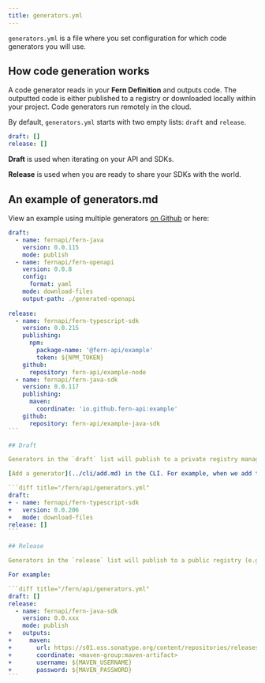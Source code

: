```yaml
---
title: generators.yml
---
```


`generators.yml` is a file where you set configuration for which code generators you will use.

## How code generation works

A code generator reads in your **Fern Definition** and outputs code. The outputted code is either published to a registry or downloaded locally within your project. Code generators run remotely in the cloud.

By default, `generators.yml` starts with two empty lists: `draft` and `release`.

```yml title="/fern/api/generators.yml"
draft: []
release: []
```

**Draft** is used when iterating on your API and SDKs.

**Release** is used when you are ready to share your SDKs with the world.

## An example of generators.md

View an example using multiple generators [on Github](https://github.com/fern-api/fern-examples/blob/main/fern/api/generators.yml) or here:

````yml title="/fern/api/generators.yml"
draft:
  - name: fernapi/fern-java
    version: 0.0.115
    mode: publish
  - name: fernapi/fern-openapi
    version: 0.0.8
    config:
      format: yaml
    mode: download-files
    output-path: ./generated-openapi
    
release:
  - name: fernapi/fern-typescript-sdk
    version: 0.0.215
    publishing:
      npm:
        package-name: '@fern-api/example'
        token: ${NPM_TOKEN}
    github:
      repository: fern-api/example-node
  - name: fernapi/fern-java-sdk
    version: 0.0.117
    publishing:
      maven:
        coordinate: 'io.github.fern-api:example'
    github:
      repository: fern-api/example-java-sdk
```

## Draft

Generators in the `draft` list will publish to a private registry managed by Fern. Use this when your API is a work-in-progress. By default, code generators you add will show up as a draft.

[Add a generator](../cli/add.md) in the CLI. For example, when we add the `postman` generator:

```diff title="/fern/api/generators.yml"
draft:
+ - name: fernapi/fern-typescript-sdk
+   version: 0.0.206
+   mode: download-files
release: []
```

## Release

Generators in the `release` list will publish to a public registry (e.g. npm, Maven, PyPi). Use this when your API is ready for release. You will need to add additional configuration within each generator to tell Fern where to publish.

For example:

```diff title="/fern/api/generators.yml"
draft: []
release:
  - name: fernapi/fern-java-sdk
    version: 0.0.xxx
    mode: publish
+   outputs:
+     maven:
+       url: https://s01.oss.sonatype.org/content/repositories/releases/
+       coordinate: <maven-group:maven-artifact>
+       username: ${MAVEN_USERNAME}
+       password: ${MAVEN_PASSWORD}
```
